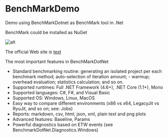 # BenchMarkDemo
Demo using BenchMarkDotnet as BenchMark tool in .Net


BenchMark could be installed as NuGet 

![alt](https://mteheran.files.wordpress.com/2017/12/benchmark1.png)


The official Web site is [text](http://benchmarkdotnet.org/) 


The most important features in BenchMarkDotNet

- Standard benchmarking routine: generating an isolated project per each benchmark method; auto-selection of iteration amount; - warmup; overhead evaluation; statistics calculation; and so on.
- Supported runtimes: Full .NET Framework (4.6+), .NET Core (1.1+), Mono
- Supported languages: C#, F#, and Visual Basic
- Supported OS: Windows, Linux, MacOS
- Easy way to compare different environments (x86 vs x64, LegacyJit vs RyuJit, and so on; see: Jobs)
- Reports: markdown, csv, html, json, xml, plain text and png plots
- Advanced features: Baseline, Params
- Powerful diagnostics based on ETW events (see BenchmarkDotNet.Diagnostics.Windows)
